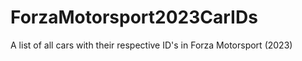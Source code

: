 # ForzaMotorsport2023CarIDs
A list of all cars with their respective ID's in Forza Motorsport (2023)
